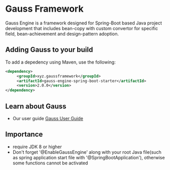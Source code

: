 # Gauss Framework
Gauss Engine is a framework designed for Spring-Boot based Java project development that includes bean-copy with custom convertor for specific field, bean-achievement and design-pattern adoption.

## Adding Gauss to your build
To add a depedency using Maven, use the following:
```xml
<dependency>
     <groupId>xyz.gaussframework</groupId>
     <artifactId>gauss-engine-spring-boot-starter</artifactId>
     <version>2.0.0</version>
</dependency>
```
## Learn about Gauss
- Our user guide [Gauss User Guide](https://github.com/fenix-Lee/gauss-framework/wiki)

## Importance
- require JDK 8 or higher
- Don't forget '@EnableGaussEngine' along with your root Java file(such as spring application start file with '@SpringBootApplication'), otherwise some functions cannot be activated